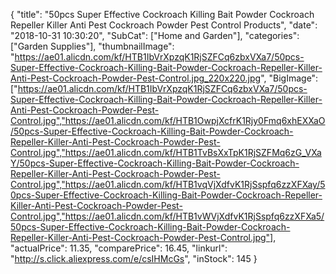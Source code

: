 {
	"title": "50pcs Super Effective Cockroach Killing Bait Powder Cockroach Repeller Killer Anti Pest Cockroach Powder Pest Control Products",
	"date": "2018-10-31 10:30:20",
	"SubCat": ["Home and Garden"],
	"categories": ["Garden Supplies"],
	"thumbnailImage": "https://ae01.alicdn.com/kf/HTB1IbVrXpzqK1RjSZFCq6zbxVXa7/50pcs-Super-Effective-Cockroach-Killing-Bait-Powder-Cockroach-Repeller-Killer-Anti-Pest-Cockroach-Powder-Pest-Control.jpg_220x220.jpg",
	"BigImage": ["https://ae01.alicdn.com/kf/HTB1IbVrXpzqK1RjSZFCq6zbxVXa7/50pcs-Super-Effective-Cockroach-Killing-Bait-Powder-Cockroach-Repeller-Killer-Anti-Pest-Cockroach-Powder-Pest-Control.jpg","https://ae01.alicdn.com/kf/HTB1OwpjXcfrK1Rjy0Fmq6xhEXXaO/50pcs-Super-Effective-Cockroach-Killing-Bait-Powder-Cockroach-Repeller-Killer-Anti-Pest-Cockroach-Powder-Pest-Control.jpg","https://ae01.alicdn.com/kf/HTB1TvBsXxTpK1RjSZFMq6zG_VXaY/50pcs-Super-Effective-Cockroach-Killing-Bait-Powder-Cockroach-Repeller-Killer-Anti-Pest-Cockroach-Powder-Pest-Control.jpg","https://ae01.alicdn.com/kf/HTB1vqVjXdfvK1RjSspfq6zzXFXay/50pcs-Super-Effective-Cockroach-Killing-Bait-Powder-Cockroach-Repeller-Killer-Anti-Pest-Cockroach-Powder-Pest-Control.jpg","https://ae01.alicdn.com/kf/HTB1vWVjXdfvK1RjSspfq6zzXFXa5/50pcs-Super-Effective-Cockroach-Killing-Bait-Powder-Cockroach-Repeller-Killer-Anti-Pest-Cockroach-Powder-Pest-Control.jpg"],
	"actualPrice": 11.35,
	"comparePrice": 16.45,
	"linkurl": "http://s.click.aliexpress.com/e/csIHMcGs",
	"inStock": 145
}
